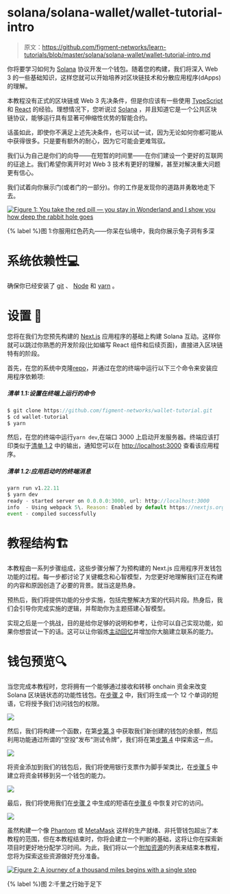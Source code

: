 # solana/solana-wallet/wallet-tutorial-intro

> 原文：<https://github.com/figment-networks/learn-tutorials/blob/master/solana/solana-wallet/wallet-tutorial-intro.md>

你将要学习如何为 [Solana](https://solana.com/) 协议开发一个钱包。随着您的构建，我们将深入 Web 3 的一些基础知识，这样您就可以开始培养对区块链技术和分散应用程序(dApps)的理解。

本教程没有正式的区块链或 Web 3 先决条件，但是你应该有一些使用 [TypeScript](https://www.typescriptlang.org/) 和 [React](https://reactjs.org/) 的经验。理想情况下，您听说过 [Solana](https://solana.com/) ，并且知道它是一个公共区块链协议，能够运行具有显著可伸缩性优势的智能合约。

话虽如此，即使你不满足上述先决条件，也可以试一试，因为无论如何你都可能从中获得很多。只是要有额外的耐心，因为它可能会更难驾驭。

我们认为自己是你们的向导——在短暂的时间里——在你们建设一个更好的互联网的征途上。我们希望你离开时对 Web 3 技术有更好的理解，甚至对解决重大问题更有信心。

我们试着向你展示门(或者门的一部分)。你的工作是发现你的道路并勇敢地走下去。

[![Figure 1: You take the red pill — you stay in Wonderland and I show you how deep the rabbit hole goes](img/40f613a97e657bad677b9887cc39837c.png)](https://raw.githubusercontent.com/figment-networks/learn-tutorials/master/solana/solana-wallet/assets/cat.jpeg?raw=true)

{% label %}图 1:你服用红色药丸——你呆在仙境中，我向你展示兔子洞有多深

# 系统依赖性<g-emoji class="g-emoji" alias="computer" fallback-src="https://github.githubassets.cimg/icons/emoji/unicode/1f4bb.png">💻</g-emoji>

确保你已经安装了 [git](https://git-scm.com/book/en/v2/Getting-Started-Installing-Git) 、 [Node](https://nodejs.org/en/) 和 [yarn](https://yarnpkg.com/getting-started/install) 。

# 设置 <g-emoji class="g-emoji" alias="bricks" fallback-src="https://github.githubassets.cimg/icons/emoji/unicode/1f9f1.png">🧱</g-emoji>

您将在我们为您预先构建的 [Next.js](https://nextjs.org/) 应用程序的基础上构建 Solana 互动。这样你就可以跳过你熟悉的开发阶段(比如编写 React 组件和后续页面)，直接进入区块链特有的阶段。

首先，在您的系统中克隆[repo](https://github.com/figment-networks/wallet-tutorial)，并通过在您的终端中运行以下三个命令来安装应用程序依赖项:

##### *清单 1.1:设置在终端上运行的命令*

```js
$ git clone https://github.com/figment-networks/wallet-tutorial.git
$ cd wallet-tutorial
$ yarn 
```

然后，在您的终端中运行`yarn dev`,在端口 3000 上启动开发服务器。终端应该打印类似于[清单 1.2](#listing-12-terminal-message-on-app-start-up) 中的输出，通知您可以在 [http://localhost:3000](http://localhost:3000) 查看该应用程序。

##### *清单 1.2:应用启动时的终端消息*

```js
yarn run v1.22.11
$ yarn dev
ready - started server on 0.0.0.0:3000, url: http://localhost:3000
info  - Using webpack 5\. Reason: Enabled by default https://nextjs.org/docs/messages/webpack5
event - compiled successfully 
```

# 教程结构<g-emoji class="g-emoji" alias="building_construction" fallback-src="https://github.githubassets.cimg/icons/emoji/unicode/1f3d7.png">🏗</g-emoji>

本教程由一系列步骤组成，这些步骤分解了为预构建的 Next.js 应用程序开发钱包功能的过程。每一步都讨论了关键概念和心智模型，为您更好地理解我们正在构建的内容和原因创造了必要的背景。就当这是热身。

预热后，我们将提供功能的分步实施，包括完整解决方案的代码片段。热身后，我们会引导你完成实施的逻辑，并帮助你为主题搭建心智模型。

实现之后是一个挑战，目的是给你足够的说明和参考，让你可以自己实现功能，如果你想尝试一下的话。这可以让你锻炼[主动回忆](https://en.wikipedia.org/wiki/Active_recall)并增加你大脑建立联系的能力。

# 钱包预览<g-emoji class="g-emoji" alias="mag" fallback-src="https://github.githubassets.cimg/icons/emoji/unicode/1f50d.png">🔍</g-emoji>

当您完成本教程时，您将拥有一个能够通过接收和转移 onchain 资金来改变 Solana 区块链状态的功能性钱包。在[步骤 2](https://learn.figment.io/tutorials/solana-wallet-step-2) 中，我们将生成一个 12 个单词的短语，它将授予我们访问钱包的权限。

![](img/ca5977e033032fcdeef5abd12ffd2dbb.png)

然后，我们将构建一个函数，在第[步第 3](https://learn.figment.io/tutorials/solana-wallet-step-3) 中获取我们新创建的钱包的余额，然后利用功能通过所谓的“空投”发布“测试令牌”，我们将在第[步第 4](https://learn.figment.io/tutorials/solana-wallet-step-4) 中探索这一点。

![](img/4b2feecee611361515da520929db6096.png)

将资金添加到我们的钱包后，我们将使用银行支票作为脚手架类比，在[步骤 5](https://learn.figment.io/tutorials/solana-wallet-step-5) 中建立将资金转移到另一个钱包的能力。

![](img/36a66147729dc34d88e04722d7e27b38.png)

最后，我们将使用我们在[步骤 2](https://learn.figment.io/tutorials/solana-wallet-step-2) 中生成的短语在[步骤 6](https://learn.figment.io/tutorials/solana-wallet-step-6) 中恢复对它的访问。

![](img/b7794c25ec1ec959fef5c32081f0f9fa.png)

虽然构建一个像 [Phantom](https://phantom.app/) 或 [MetaMask](https://metamask.io/) 这样的生产就绪、非托管钱包超出了本教程的范围，但在本教程结束时，你将会建立一个判断的基础，这将让你在探索新项目时更好地分配学习时间。为此，我们将以一个[附加资源](https://learn.figment.io/tutorials/solana-wallet-conclusion#additional-resources)的列表来结束本教程，您将为探索这些资源做好充分准备。

[![Figure 2: A journey of a thousand miles begins with a single step](img/f60e2485f88d2383a1cbf06ec8c10d9f.png)](https://raw.githubusercontent.com/figment-networks/learn-tutorials/master/solana/solana-wallet/assets/journey.jpeg?raw=true)

{% label %}图 2:千里之行始于足下
